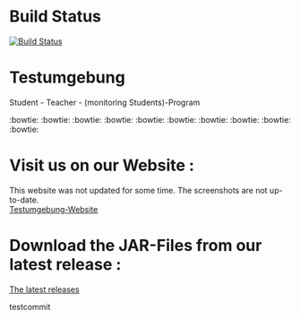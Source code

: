 # Build Status
[![Build Status](http://gladiolus.htl-leonding.ac.at/job/Testumgebung/badge/icon)](http://gladiolus.htl-leonding.ac.at/job/Testumgebung)
# Testumgebung
Student - Teacher - (monitoring Students)-Program

:bowtie:     :bowtie:      :bowtie:       :bowtie:      :bowtie:      :bowtie:      :bowtie:      :bowtie:      :bowtie:      :bowtie:

# Visit us on our Website :
This website was not updated for some time. The screenshots are not up-to-date.  
[Testumgebung-Website](https://BeatingAngel.github.io/Testumgebung)

# Download the JAR-Files from our latest release :

[The latest releases](https://github.com/BeatingAngel/Testumgebung/releases)

testcommit
